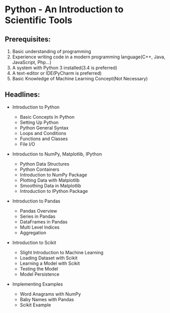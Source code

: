 # Python - An Introduction to Scientific Tools

## Prerequisites:
1. Basic understanding of programming
2. Experience writing code in a modern programming language(C++, Java, JavaScript, Php…)
3. A system with Python 3 installed(3.4 is preferred)
4. A text-editor or IDE(PyCharm is preferred)
5. Basic Knowledge of Machine Learning Concept(Not Necessary)

## Headlines:

* Introduction to Python
  * Basic Concepts In Python
  * Setting Up Python
  * Python General Syntax
  * Loops and Conditions
  * Functions and Classes
  * File I/O

* Introduction to NumPy, Matplotlib, IPython
  * Python Data Structures
  * Python Containers
  * Introduction to NumPy Package
  * Plotting Data with Matplotlib
  * Smoothing Data in Matplotlib
  * Introduction to IPython Package

* Introduction to Pandas
  * Pandas Overview
  * Series in Pandas
  * DataFrames in Pandas
  * Multi Level Indices
  * Aggregation

* Introduction to Scikit
  * Slight Introduction to Machine Learning
  * Loading Dataset with Scikit
  * Learning a Model with Scikit
  * Testing the Model
  * Model Persistence

* Implementing Examples
  * Word Anagrams with NumPy
  * Baby Names with Pandas
  * Scikit Example

